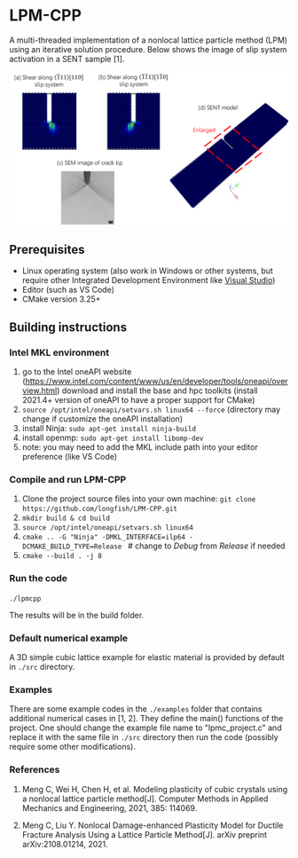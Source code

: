 # LPM-CPP
A multi-threaded implementation of a nonlocal lattice particle method (LPM) using an iterative solution procedure. Below shows the image of slip system activation in a SENT sample [1].

![Slip](slip_system.png)

## Prerequisites
- Linux operating system (also work in Windows or other systems, but require other Integrated Development Environment like [Visual Studio](https://visualstudio.microsoft.com/))
- Editor (such as VS Code)
- CMake version 3.25+

## Building instructions

### Intel MKL environment
1. go to the Intel oneAPI website (https://www.intel.com/content/www/us/en/developer/tools/oneapi/overview.html) download and install the base and hpc toolkits (install 2021.4+ version of oneAPI to have a proper support for CMake)
2. `source /opt/intel/oneapi/setvars.sh linux64 --force` (directory may change if customize the oneAPI installation)
3. install Ninja: `sudo apt-get install ninja-build`
4. install openmp: `sudo apt-get install libomp-dev`
5. note: you may need to add the MKL include path into your editor preference (like VS Code)

### Compile and run LPM-CPP
1. Clone the project source files into your own machine: `git clone https://github.com/longfish/LPM-CPP.git` 
2. `mkdir build & cd build`
3. `source /opt/intel/oneapi/setvars.sh linux64 `
4. `cmake .. -G "Ninja" -DMKL_INTERFACE=ilp64 -DCMAKE_BUILD_TYPE=Release ` # change to *Debug* from *Release* if needed
5. `cmake --build . -j 8`

### Run the code
`./lpmcpp`

The results will be in the build folder.

### Default numerical example
A 3D simple cubic lattice example for elastic material is provided by default in `./src` directory.

### Examples
There are some example codes in the `./examples` folder that contains additional numerical cases in [1, 2]. They define the main() functions of the project. One should change the example file name to "lpmc_project.c" and replace it with the same file in `./src` directory then run the code (possibly require some other modifications).

### References
1. Meng C, Wei H, Chen H, et al. Modeling plasticity of cubic crystals using a nonlocal lattice particle method[J]. Computer Methods in Applied Mechanics and Engineering, 2021, 385: 114069.

2. Meng C, Liu Y. Nonlocal Damage-enhanced Plasticity Model for Ductile Fracture Analysis Using a Lattice Particle Method[J]. arXiv preprint arXiv:2108.01214, 2021.
